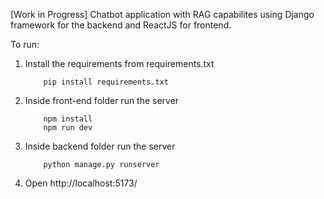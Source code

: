 [Work in Progress] Chatbot application with RAG capabilites using Django framework for the backend and ReactJS for frontend.

To run:

1. Install the requirements from requirements.txt
    ```
        pip install requirements.txt
    ```
3. Inside front-end folder run the server
    ```
        npm install
        npm run dev
    ```
4. Inside backend folder run the server
    ```
        python manage.py runserver
    ```
5. Open http://localhost:5173/
